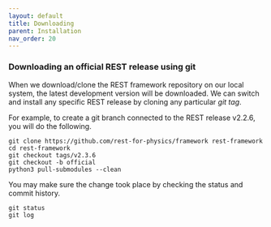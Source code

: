```yaml
---
layout: default
title: Downloading
parent: Installation
nav_order: 20
---
```


### Downloading an official REST release using git

When we download/clone the REST framework repository on our local system, the latest development version will be downloaded.
We can switch and install any specific REST release by cloning any particular *git tag*.

For example, to create a git branch connected to the REST release v2.2.6, you will do the following.

```
git clone https://github.com/rest-for-physics/framework rest-framework
cd rest-framework
git checkout tags/v2.3.6
git checkout -b official
python3 pull-submodules --clean
```

You may make sure the change took place by checking the status and commit history.

```
git status
git log
```

